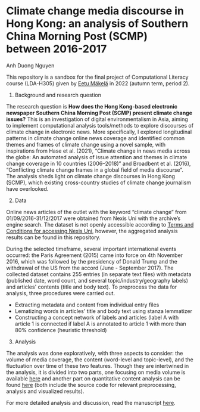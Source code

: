 # Climate change media discourse in Hong Kong: an analysis of Southern China Morning Post (SCMP) between 2016-2017 <br>
Anh Duong Nguyen

This repository is a sandbox for the final project of Computational Literacy course (LDA-H305) given by [Eetu Mäkelä](https://jiemakel.gitbook.io/cl4hss) in 2022 (autumn term, period 2). 

1.	Background and research question

The research question is **How does the Hong Kong-based electronic newspaper Southern China Morning Post (SCMP) present climate change issues?** This is an investigation of digital environmentalism in Asia, aiming to implement computational analysis tools/methods to explore discourses of climate change in electronic news. More specifically, I explored longitudinal patterns in climate change online news coverage and identified common themes and frames of climate change using a novel sample, with inspirations from Hase et al. (2021), “Climate change in news media across the globe: An automated analysis of issue attention and themes in climate change coverage in 10 countries (2006–2018)” and Broadbent et al. (2016), “Conflicting climate change frames in a global field of media discourse”. The analysis sheds light on climate change discourses in Hong Kong (SCMP), which existing cross-country studies of climate change journalism have overlooked.

2.	Data

Online news articles of the outlet with the keyword “climate change” from 01/09/2016-31/12/2017 were obtained from Nexis Uni with the archive’s engine search. The dataset is not openly accessible according to [Terms and Conditions for accessing Nexis Uni](https://guides.lib.uchicago.edu/lexisnexis#:~:text=Sciences%2C%20Social%20Sciences-,Terms%20and%20Conditions%20for%20accessing%20Nexis%20Uni,not%20permitted%20under%20our%20license), however, the aggregated analysis results can be found in this repository. 

During the selected timeframe, several important international events occurred: the Paris Agreement (2015) came into force on 4th November 2016, which was followed by the presidency of Donald Trump and the withdrawal of the US from the accord (June - September 2017). 
The collected dataset contains 255 entries (in separate text files) with metadata (published date, word count, and several topic/industry/geography labels) and articles' contents (title and body text). To preprocess the data for analysis, three procedures were carried out.

- Extracting metadata and content from individual entry files
- Lematizing words in articles' title and body text using stanza lemmatizer
- Constructing a concept network of labels and articles (label A with article 1 is connected if label A is annotated to article 1 with more than 80% confidence (heuristic threshold) 

3. Analysis
   
The analysis was done exploratively, with three aspects to consider: the volume of media coverage, the content (word-level and topic-level), and the fluctuation over time of these two features. Though they are intertwined in the analysis, it is divided into two parts, one focusing on media volume is available [here](https://github.com/sol080/scmp_climatechange/blob/main/volume_analysis.ipynb) and another part on quantitative content analysis can be found [here](https://github.com/sol080/scmp_climatechange/blob/main/content_analysis.ipynb) (both include the source code for relevant preprocessing, analysis and visualized results).

For more detailed analysis and discussion, read the manuscript [here](https://github.com/sol080/scmp_climatechange/blob/main/Anh%20Duong%20Nguyen%20(2024)%20-%20Climate%20change%20media%20discourse%20in%20Hong%20Kong.pdf).

